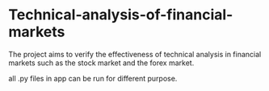 # Technical-analysis-of-financial-markets
The project aims to verify the effectiveness of technical analysis in financial markets such as the stock market and the forex market.

all .py files in app can be run for different purpose.

